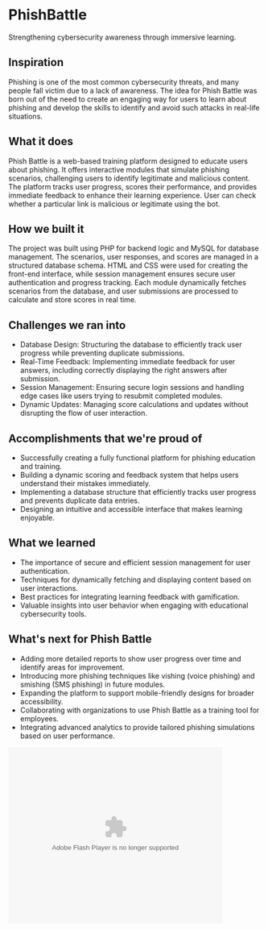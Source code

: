 # PhishBattle
Strengthening cybersecurity awareness through immersive learning.

## Inspiration
Phishing is one of the most common cybersecurity threats, and many people fall victim due to a lack of awareness. The idea for Phish Battle was born out of the need to create an engaging way for users to learn about phishing and develop the skills to identify and avoid such attacks in real-life situations.

## What it does
Phish Battle is a web-based training platform designed to educate users about phishing. It offers interactive modules that simulate phishing scenarios, challenging users to identify legitimate and malicious content. The platform tracks user progress, scores their performance, and provides immediate feedback to enhance their learning experience.
User can check whether a particular link is malicious or legitimate using the bot.

## How we built it
The project was built using PHP for backend logic and MySQL for database management. The scenarios, user responses, and scores are managed in a structured database schema. HTML and CSS were used for creating the front-end interface, while session management ensures secure user authentication and progress tracking. Each module dynamically fetches scenarios from the database, and user submissions are processed to calculate and store scores in real time.

## Challenges we ran into
- Database Design: Structuring the database to efficiently track user progress while preventing duplicate submissions.
- Real-Time Feedback: Implementing immediate feedback for user answers, including correctly displaying the right answers after submission.
- Session Management: Ensuring secure login sessions and handling edge cases like users trying to resubmit completed modules.
- Dynamic Updates: Managing score calculations and updates without disrupting the flow of user interaction.

## Accomplishments that we're proud of
- Successfully creating a fully functional platform for phishing education and training.
- Building a dynamic scoring and feedback system that helps users understand their mistakes immediately.
- Implementing a database structure that efficiently tracks user progress and prevents duplicate data entries.
- Designing an intuitive and accessible interface that makes learning enjoyable.

## What we learned
- The importance of secure and efficient session management for user authentication.
- Techniques for dynamically fetching and displaying content based on user interactions.
- Best practices for integrating learning feedback with gamification.
- Valuable insights into user behavior when engaging with educational cybersecurity tools.

## What's next for Phish Battle
- Adding more detailed reports to show user progress over time and identify areas for improvement.
- Introducing more phishing techniques like vishing (voice phishing) and smishing (SMS phishing) in future modules.
- Expanding the platform to support mobile-friendly designs for broader accessibility.
- Collaborating with organizations to use Phish Battle as a training tool for employees.
- Integrating advanced analytics to provide tailored phishing simulations based on user performance.

<object width="425" height="350">
  <param name="movie" value="https://www.youtube.com/watch?v=zlaDgl79rXQ&t=1s" />
  <param name="wmode" value="transparent" />
  <embed src="https://www.youtube.com/watch?v=zlaDgl79rXQ&t=1s"
         type="application/x-shockwave-flash"
         wmode="transparent" width="425" height="350" />
</object>
